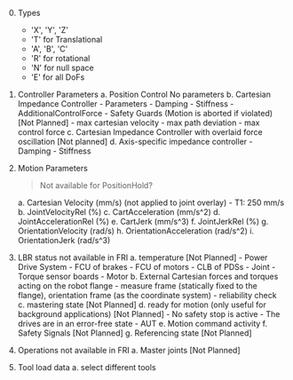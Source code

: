 
0. Types
    - 'X', 'Y', 'Z'
    - 'T' for Translational
    - 'A', 'B', 'C'
    - 'R' for rotational
    - 'N' for null space
    - 'E' for all DoFs
1. Controller Parameters
    a. Position Control
        No parameters
    b. Cartesian Impedance Controller
        - Parameters
            - Damping
            - Stiffness
            - AdditionalControlForce
        - Safety Guards (Motion is aborted if violated) [Not Planned]
            - max cartesian velocity
            - max path deviation
            - max control force
    c. Cartesian Impedance Controller with overlaid force oscillation [Not planned]
    d. Axis-specific impedance controller 
        - Damping
        - Stiffness
2. Motion Parameters

    > Not available for PositionHold?

    a. Cartesian Velocity (mm/s) (not applied to joint overlay)
        - T1: 250 mm/s
    b. JointVelocityRel (%)
    c. CartAcceleration (mm/s^2)
    d. JointAccelerationRel (%)
    e. CartJerk (mm/s^3)
    f. JointJerkRel (%)
    g. OrientationVelocity (rad/s)
    h. OrientationAcceleration (rad/s^2)
    i. OrientationJerk (rad/s^3)
3. LBR status not available in FRI
    a. temperature [Not Planned]
        - Power Drive System
            - FCU of brakes
            - FCU of motors
            - CLB of PDSs
        - Joint
            - Torque sensor boards
            - Motor
    b. External Cartesian forces and torques acting on the robot flange
        - measure frame (statically fixed to the flange), orientation frame (as the coordinate system)
        - reliability check
    c. mastering state [Not Planned]
    d. ready for motion (only useful for background applications) [Not Planned]
        - No safety stop is active
        - The drives are in an error-free state
        - AUT
    e. Motion command activity
    f. Safety Signals [Not Planned]
    g. Referencing state [Not Planned]
4. Operations not available in FRI
    a. Master joints [Not Planned]
5. Tool load data
    a. select different tools